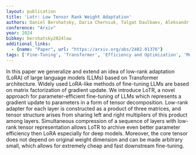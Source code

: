 ```yaml
---
layout: publication
title: 'Lotr: Low Tensor Rank Weight Adaptation'
authors: Daniel Bershatsky, Daria Cherniuk, Talgat Daulbaev, Aleksandr Mikhalev, Ivan Oseledets
conference: "Arxiv"
year: 2024
bibkey: bershatsky2024low
additional_links:
  - {name: "Paper", url: "https://arxiv.org/abs/2402.01376"}
tags: ['Fine-Tuning', 'Transformer', 'Efficiency and Optimization', 'Model Architecture', 'Training Techniques', 'Pretraining Methods']
---
```

In this paper we generalize and extend an idea of low-rank adaptation (LoRA)
of large language models (LLMs) based on Transformer architecture. Widely used
LoRA-like methods of fine-tuning LLMs are based on matrix factorization of
gradient update. We introduce LoTR, a novel approach for parameter-efficient
fine-tuning of LLMs which represents a gradient update to parameters in a form
of tensor decomposition. Low-rank adapter for each layer is constructed as a
product of three matrices, and tensor structure arises from sharing left and
right multipliers of this product among layers. Simultaneous compression of a
sequence of layers with low-rank tensor representation allows LoTR to archive
even better parameter efficiency then LoRA especially for deep models.
Moreover, the core tensor does not depend on original weight dimension and can
be made arbitrary small, which allows for extremely cheap and fast downstream
fine-tuning.
